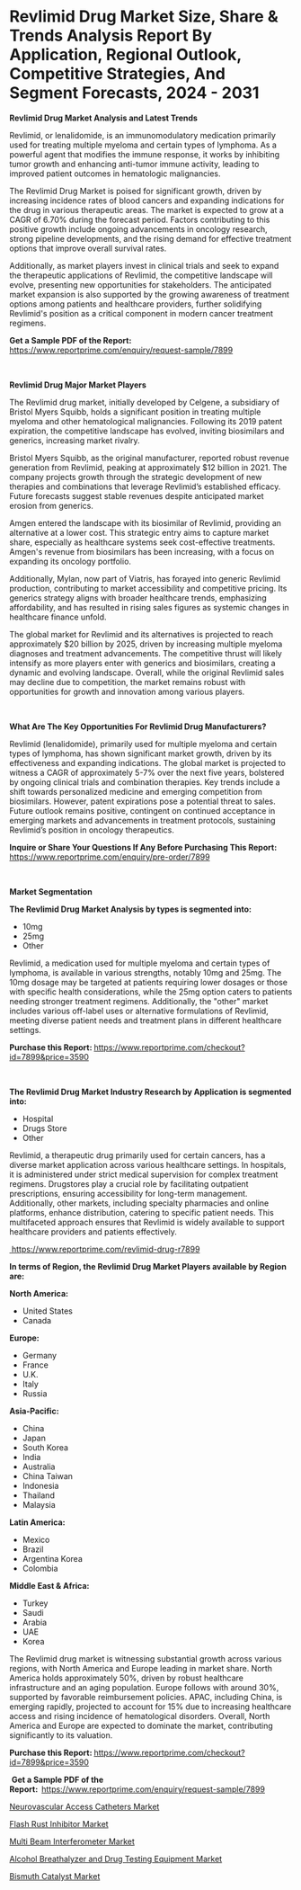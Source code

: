 <p><h1>Revlimid Drug Market Size, Share & Trends Analysis Report By Application, Regional Outlook, Competitive Strategies, And Segment Forecasts, 2024 - 2031</h1></p><p><strong>Revlimid Drug Market Analysis and Latest Trends</strong></p>
<p><p>Revlimid, or lenalidomide, is an immunomodulatory medication primarily used for treating multiple myeloma and certain types of lymphoma. As a powerful agent that modifies the immune response, it works by inhibiting tumor growth and enhancing anti-tumor immune activity, leading to improved patient outcomes in hematologic malignancies.</p><p>The Revlimid Drug Market is poised for significant growth, driven by increasing incidence rates of blood cancers and expanding indications for the drug in various therapeutic areas. The market is expected to grow at a CAGR of 6.70% during the forecast period. Factors contributing to this positive growth include ongoing advancements in oncology research, strong pipeline developments, and the rising demand for effective treatment options that improve overall survival rates.</p><p>Additionally, as market players invest in clinical trials and seek to expand the therapeutic applications of Revlimid, the competitive landscape will evolve, presenting new opportunities for stakeholders. The anticipated market expansion is also supported by the growing awareness of treatment options among patients and healthcare providers, further solidifying Revlimid's position as a critical component in modern cancer treatment regimens.</p></p>
<p><strong>Get a Sample PDF of the Report:&nbsp;</strong> <a href="https://www.reportprime.com/enquiry/request-sample/7899">https://www.reportprime.com/enquiry/request-sample/7899</a></p>
<p>&nbsp;</p>
<p><strong>Revlimid Drug Major Market Players</strong></p>
<p><p>The Revlimid drug market, initially developed by Celgene, a subsidiary of Bristol Myers Squibb, holds a significant position in treating multiple myeloma and other hematological malignancies. Following its 2019 patent expiration, the competitive landscape has evolved, inviting biosimilars and generics, increasing market rivalry.</p><p>Bristol Myers Squibb, as the original manufacturer, reported robust revenue generation from Revlimid, peaking at approximately $12 billion in 2021. The company projects growth through the strategic development of new therapies and combinations that leverage Revlimid’s established efficacy. Future forecasts suggest stable revenues despite anticipated market erosion from generics.</p><p>Amgen entered the landscape with its biosimilar of Revlimid, providing an alternative at a lower cost. This strategic entry aims to capture market share, especially as healthcare systems seek cost-effective treatments. Amgen's revenue from biosimilars has been increasing, with a focus on expanding its oncology portfolio.</p><p>Additionally, Mylan, now part of Viatris, has forayed into generic Revlimid production, contributing to market accessibility and competitive pricing. Its generics strategy aligns with broader healthcare trends, emphasizing affordability, and has resulted in rising sales figures as systemic changes in healthcare finance unfold.</p><p>The global market for Revlimid and its alternatives is projected to reach approximately $20 billion by 2025, driven by increasing multiple myeloma diagnoses and treatment advancements. The competitive thrust will likely intensify as more players enter with generics and biosimilars, creating a dynamic and evolving landscape. Overall, while the original Revlimid sales may decline due to competition, the market remains robust with opportunities for growth and innovation among various players.</p></p>
<p>&nbsp;</p>
<p><strong>What Are The Key Opportunities For Revlimid Drug Manufacturers?</strong></p>
<p><p>Revlimid (lenalidomide), primarily used for multiple myeloma and certain types of lymphoma, has shown significant market growth, driven by its effectiveness and expanding indications. The global market is projected to witness a CAGR of approximately 5-7% over the next five years, bolstered by ongoing clinical trials and combination therapies. Key trends include a shift towards personalized medicine and emerging competition from biosimilars. However, patent expirations pose a potential threat to sales. Future outlook remains positive, contingent on continued acceptance in emerging markets and advancements in treatment protocols, sustaining Revlimid’s position in oncology therapeutics.</p></p>
<p><strong>Inquire or Share Your Questions If Any Before Purchasing This Report:</strong> <a href="https://www.reportprime.com/enquiry/pre-order/7899">https://www.reportprime.com/enquiry/pre-order/7899</a></p>
<p>&nbsp;</p>
<p><strong>Market Segmentation</strong></p>
<p><strong>The Revlimid Drug Market Analysis by types is segmented into:</strong></p>
<p><ul><li>10mg</li><li>25mg</li><li>Other</li></ul></p>
<p><p>Revlimid, a medication used for multiple myeloma and certain types of lymphoma, is available in various strengths, notably 10mg and 25mg. The 10mg dosage may be targeted at patients requiring lower dosages or those with specific health considerations, while the 25mg option caters to patients needing stronger treatment regimens. Additionally, the "other" market includes various off-label uses or alternative formulations of Revlimid, meeting diverse patient needs and treatment plans in different healthcare settings.</p></p>
<p><strong>Purchase this Report:&nbsp;</strong><a href="https://www.reportprime.com/checkout?id=7899&price=3590">https://www.reportprime.com/checkout?id=7899&price=3590</a></p>
<p>&nbsp;</p>
<p><strong>The Revlimid Drug Market Industry Research by Application is segmented into:</strong></p>
<p><ul><li>Hospital</li><li>Drugs Store</li><li>Other</li></ul></p>
<p><p>Revlimid, a therapeutic drug primarily used for certain cancers, has a diverse market application across various healthcare settings. In hospitals, it is administered under strict medical supervision for complex treatment regimens. Drugstores play a crucial role by facilitating outpatient prescriptions, ensuring accessibility for long-term management. Additionally, other markets, including specialty pharmacies and online platforms, enhance distribution, catering to specific patient needs. This multifaceted approach ensures that Revlimid is widely available to support healthcare providers and patients effectively.</p></p>
<p><a href="https://www.reportprime.com/revlimid-drug-r7899">&nbsp;https://www.reportprime.com/revlimid-drug-r7899</a></p>
<p><strong>In terms of Region, the Revlimid Drug Market Players available by Region are:</strong></p>
<p>
    <p> <strong> North America: </strong>
        <ul>
            <li>United States</li>
            <li>Canada</li>
        </ul>
        </p> 
    <p> <strong> Europe: </strong>
        <ul>
            <li>Germany</li>
            <li>France</li>
            <li>U.K.</li>
            <li>Italy</li>
            <li>Russia</li>
        </ul>
        </p> 
    <p> <strong> Asia-Pacific: </strong>
        <ul>
            <li>China</li>
            <li>Japan</li>
            <li>South Korea</li>
            <li>India</li>
            <li>Australia</li>
            <li>China Taiwan</li>
            <li>Indonesia</li>
            <li>Thailand</li>
            <li>Malaysia</li>
        </ul>
        </p> 
    <p> <strong> Latin America: </strong>
        <ul>
            <li>Mexico</li>
            <li>Brazil</li>
            <li>Argentina Korea</li>
            <li>Colombia</li>
        </ul>
        </p> 
    <p> <strong> Middle East & Africa: </strong>
        <ul>
            <li>Turkey</li>
            <li>Saudi</li>
            <li>Arabia</li>
            <li>UAE</li>
            <li>Korea</li>
        </ul>
    </p>
    </p>
<p><p>The Revlimid drug market is witnessing substantial growth across various regions, with North America and Europe leading in market share. North America holds approximately 50%, driven by robust healthcare infrastructure and an aging population. Europe follows with around 30%, supported by favorable reimbursement policies. APAC, including China, is emerging rapidly, projected to account for 15% due to increasing healthcare access and rising incidence of hematological disorders. Overall, North America and Europe are expected to dominate the market, contributing significantly to its valuation.</p></p>
<p><strong>Purchase this Report: </strong><a href="https://www.reportprime.com/checkout?id=7899&price=3590">https://www.reportprime.com/checkout?id=7899&price=3590</a></p>
<p>&nbsp;<strong>Get a Sample PDF of the Report:&nbsp;&nbsp;</strong><a href="https://www.reportprime.com/enquiry/request-sample/7899">https://www.reportprime.com/enquiry/request-sample/7899</a></p>
<p><strong></strong></p>
<p><p><a href="https://medium.com/@foxworth8231/what-innovations-and-market-trends-are-shaping-the-neurovascular-access-catheters-market-af7803003e81">Neurovascular Access Catheters Market</a></p><p><a href="https://www.linkedin.com/pulse/global-flash-rust-inhibitor-market-exploring-share-trends-4xltc?trackingId=GVak%2Fh2aTJi2LueLvu98%2FQ%3D%3D">Flash Rust Inhibitor Market</a></p><p><a href="https://issuu.com/reportprime-2/docs/multi-beam-interferometer-market-si_075b6d675f8788">Multi Beam Interferometer Market</a></p><p><a href="https://github.com/mauripalmi/Market-Research-Report-List-5/blob/main/alcohol-breathalyzer-and-drug-testing-equipment-market.md">Alcohol Breathalyzer and Drug Testing Equipment Market</a></p><p><a href="https://www.linkedin.com/pulse/global-bismuth-catalyst-market-size-expected-reach-cagr-77-moaec?trackingId=juA%2FmgMzS7G2sF3eUNwrOA%3D%3D">Bismuth Catalyst Market</a></p></p>